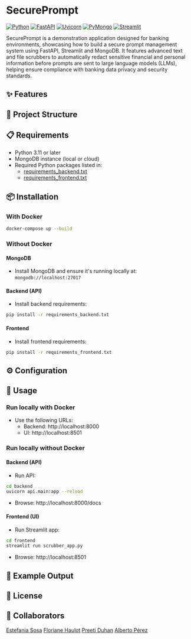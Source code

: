 # SecurePrompt 

[![Python](https://img.shields.io/badge/Python-3.11-blue.svg)](https://www.python.org/) [![FastAPI](https://img.shields.io/badge/FastAPI-0.110.0-brightgreen.svg)](https://fastapi.tiangolo.com/) [![Uvicorn](https://img.shields.io/badge/Uvicorn-0.29.0-purple.svg)](https://www.uvicorn.org/) [![PyMongo](https://img.shields.io/badge/PyMongo-4.6.0-orange.svg)](https://pymongo.readthedocs.io/) [![Streamlit](https://img.shields.io/badge/Streamlit-1.33.0-ff4b4b.svg)](https://streamlit.io/)

SecurePrompt is a demonstration application designed for banking environments, showcasing how to build a secure prompt management system using FastAPI, Streamlit and MongoDB. It features advanced text and file scrubbers to automatically redact sensitive financial and personal information before prompts are sent to large language models (LLMs), helping ensure compliance with banking data privacy and security standards.

## ✨ Features

## 📂 Project Structure

## 📋 Requirements

- Python 3.11 or later
- MongoDB instance (local or cloud)
- Required Python packages listed in:
    - [requirements_backend.txt](requirements_backend.txt)
    - [requirements_frontend.txt](requirements_fronten.txt)

## 📦 Installation

### With Docker

```bash
docker-compose up --build
```
### Without Docker

#### MongoDB

- Install MongoDB and ensure it's running locally at: `mongodb://localhost:27017`

#### Backend (API)

- Install backend requirements:
```bash
pip install -r requirements_backend.txt
```

#### Frontend

- Install frontend requirements:
```bash
pip install -r requirements_frontend.txt
```

## ⚙️ Configuration

## 🚀 Usage

### Run locally with Docker

- Use the following URLs:
    - Backend: http://localhost:8000
    - UI: http://localhost:8501

### Run locally without Docker

#### Backend (API)

- Run API:
```bash
cd backend
uvicorn api.main:app --reload
```

- Browse: http://localhost:8000/docs

#### Frontend (UI)

- Run Streamlit app:
```bash
cd frontend
streamlit run scrubber_app.py
```

- Browse: http://localhost:8501

## 📝 Example Output

## 📜 License

## 👤 Collaborators

[Estefania Sosa](https://github.com/hermstefanny)
[Floriane Haulot](https://github.com/fhaulot)
[Preeti Duhan](https://github.com/Preeti9392)
[Alberto Pérez](https://github.com/albertopd)